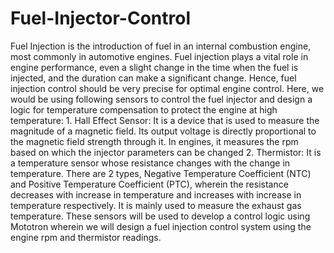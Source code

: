 # Fuel-Injector-Control
Fuel Injection is the introduction of fuel in an internal combustion engine, most commonly in automotive engines. Fuel injection plays a vital role in engine performance, even a slight change in the time when the fuel is injected, and the duration can make a significant change. Hence, fuel injection control should be very precise for optimal engine control. Here, we would be using following sensors to control the fuel injector and design a logic for temperature compensation to protect the engine at high temperature: 1. Hall Effect Sensor: It is a device that is used to measure the magnitude of a magnetic field. Its output voltage is directly proportional to the magnetic field strength through it. In engines, it measures the rpm based on which the injector parameters can be changed 2. Thermistor: It is a temperature sensor whose resistance changes with the change in temperature. There are 2 types, Negative Temperature Coefficient (NTC) and Positive Temperature Coefficient (PTC), wherein the resistance decreases with increase in temperature and increases with increase in temperature respectively. It is mainly used to measure the exhaust gas temperature. These sensors will be used to develop a control logic using Mototron wherein we will design a fuel injection control system using the engine rpm and thermistor readings.
